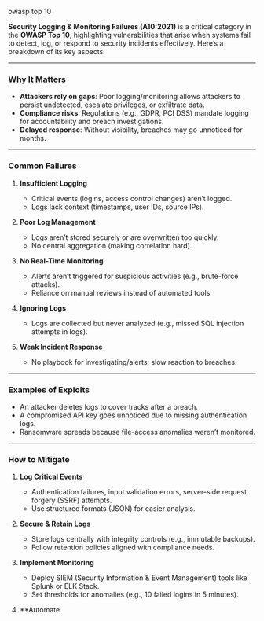owasp top 10

 **Security Logging & Monitoring Failures (A10:2021)** is a critical category in the **OWASP Top 10**, highlighting vulnerabilities that arise when systems fail to detect, log, or respond to security incidents effectively. Here’s a breakdown of its key aspects:

---

### **Why It Matters**
- **Attackers rely on gaps**: Poor logging/monitoring allows attackers to persist undetected, escalate privileges, or exfiltrate data.
- **Compliance risks**: Regulations (e.g., GDPR, PCI DSS) mandate logging for accountability and breach investigations.
- **Delayed response**: Without visibility, breaches may go unnoticed for months.

---

### **Common Failures**
1. **Insufficient Logging**  
   - Critical events (logins, access control changes) aren’t logged.
   - Logs lack context (timestamps, user IDs, source IPs).

2. **Poor Log Management**  
   - Logs aren’t stored securely or are overwritten too quickly.
   - No central aggregation (making correlation hard).

3. **No Real-Time Monitoring**  
   - Alerts aren’t triggered for suspicious activities (e.g., brute-force attacks).
   - Reliance on manual reviews instead of automated tools.

4. **Ignoring Logs**  
   - Logs are collected but never analyzed (e.g., missed SQL injection attempts in logs).

5. **Weak Incident Response**  
   - No playbook for investigating/alerts; slow reaction to breaches.

---

### **Examples of Exploits**
- An attacker deletes logs to cover tracks after a breach.
- A compromised API key goes unnoticed due to missing authentication logs.
- Ransomware spreads because file-access anomalies weren’t monitored.

---

### **How to Mitigate**
1. **Log Critical Events**  
   - Authentication failures, input validation errors, server-side request forgery (SSRF) attempts.
   - Use structured formats (JSON) for easier analysis.

2. **Secure & Retain Logs**  
   - Store logs centrally with integrity controls (e.g., immutable backups).
   - Follow retention policies aligned with compliance needs.

3. **Implement Monitoring**  
   - Deploy SIEM (Security Information & Event Management) tools like Splunk or ELK Stack.
   - Set thresholds for anomalies (e.g., 10 failed logins in 5 minutes).

1. **Automate 